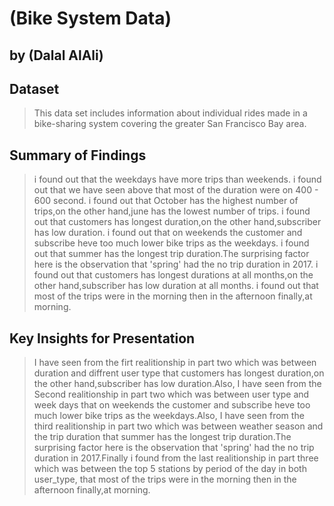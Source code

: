 # (Bike System Data)
## by (Dalal AlAli)


## Dataset

>This data set includes information about individual rides made in a bike-sharing system covering the greater San Francisco Bay area.


## Summary of Findings
>i found out that the weekdays have more trips than weekends.
i found out that we have seen above that most of the duration were on 400 - 600 second.
i found out that October has the highest number of trips,on the other hand,june has the lowest number of trips.
i found out that customers has longest duration,on the other hand,subscriber has low duration.
i found out that on weekends the customer and subscribe heve too much lower bike trips as the weekdays.
i found out that summer has the longest trip duration.The surprising factor here is the observation that 'spring' had the no trip duration in 2017.
i found out that customers has longest durations at all months,on the other hand,subscriber has low duration at all months.
i found out that most of the trips were in the morning then in the afternoon finally,at morning.



## Key Insights for Presentation

> I have seen from the firt realitionship in part two which was between duration and diffrent user type that customers has longest duration,on the other hand,subscriber has low duration.Also, I have seen from the Second realitionship in part two which was  between user type and week days that on weekends the customer and subscribe heve too much lower bike trips as the weekdays.Also, I have seen from the third realitionship in part two which was between weather season and the trip duration that summer has the longest trip duration.The surprising factor here is the observation that 'spring' had the no trip duration in 2017.Finally i found from the last realitionship in part three which was between the top 5 stations by period of the day in both user_type, that most of the trips were in the morning then in the afternoon finally,at morning.




